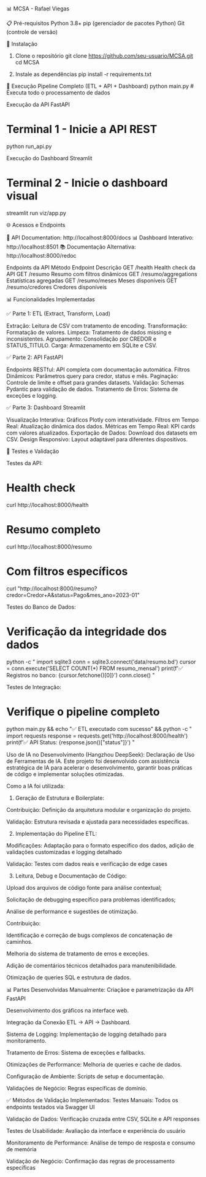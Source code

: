 📊 MCSA - Rafael Viegas

📋 Pré-requisitos
Python 3.8+
pip (gerenciador de pacotes Python)
Git (controle de versão)

🚀 Instalação
1. Clone o repositório
git clone https://github.com/seu-usuario/MCSA.git
cd MCSA 

2. Instale as dependências
pip install -r requirements.txt

🏃 Execução
Pipeline Completo (ETL + API + Dashboard)
python main.py # Executa todo o processamento de dados

Execução da API FastAPI
# Terminal 1 - Inicie a API REST
python run_api.py

Execução do Dashboard Streamlit
# Terminal 2 - Inicie o dashboard visual
streamlit run viz/app.py

🌐 Acessos e Endpoints

🔌 API Documentation: http://localhost:8000/docs
📊 Dashboard Interativo: http://localhost:8501
📚 Documentação Alternativa: http://localhost:8000/redoc

Endpoints da API
Método	Endpoint	Descrição
GET	/health	Health check da API
GET	/resumo	Resumo com filtros dinâmicos
GET	/resumo/aggregations	Estatísticas agregadas
GET	/resumo/meses	Meses disponíveis
GET	/resumo/credores	Credores disponíveis

📊 Funcionalidades Implementadas

✅ Parte 1: ETL (Extract, Transform, Load)

Extração: Leitura de CSV com tratamento de encoding.
Transformação: Formatação de valores.
Limpeza: Tratamento de dados missing e inconsistentes.
Agrupamento: Consolidação por CREDOR e STATUS_TITULO.
Carga: Armazenamento em SQLite e CSV.

✅ Parte 2: API FastAPI

Endpoints RESTful: API completa com documentação automática.
Filtros Dinâmicos: Parâmetros query para credor, status e mês.
Paginação: Controle de limite e offset para grandes datasets.
Validação: Schemas Pydantic para validação de dados.
Tratamento de Erros: Sistema de exceções e logging.

✅ Parte 3: Dashboard Streamlit

Visualização Interativa: Gráficos Plotly com interatividade.
Filtros em Tempo Real: Atualização dinâmica dos dados.
Métricas em Tempo Real: KPI cards com valores atualizados.
Exportação de Dados: Download dos datasets em CSV.
Design Responsivo: Layout adaptável para diferentes dispositivos.

🧪 Testes e Validação

Testes da API:

# Health check
curl http://localhost:8000/health

# Resumo completo
curl http://localhost:8000/resumo

# Com filtros específicos
curl "http://localhost:8000/resumo?credor=Credor+A&status=Pago&mes_ano=2023-01"

Testes do Banco de Dados:

# Verificação da integridade dos dados
python -c "
import sqlite3
conn = sqlite3.connect('data/resumo.bd')
cursor = conn.execute('SELECT COUNT(*) FROM resumo_mensal')
print(f'✅ Registros no banco: {cursor.fetchone()[0]}')
conn.close()
"

Testes de Integração:

# Verifique o pipeline completo
python main.py && echo "✅ ETL executado com sucesso" && python -c "
import requests
response = requests.get('http://localhost:8000/health')
print(f'✅ API Status: {response.json()[\"status\"]}')
"

Uso de IA no Desenvolvimento (Hangzhou DeepSeek):
Declaração de Uso de Ferramentas de IA.
Este projeto foi desenvolvido com assistência estratégica de IA para acelerar o desenvolvimento, garantir boas práticas de código e implementar soluções otimizadas.

Como a IA foi utilizada:
1. Geração de Estrutura e Boilerplate:

Contribuição: Definição da arquitetura modular e organização do projeto.

Validação: Estrutura revisada e ajustada para necessidades específicas.

2. Implementação do Pipeline ETL:

Modificações: Adaptação para o formato específico dos dados, adição de validações customizadas e logging detalhado

Validação: Testes com dados reais e verificação de edge cases

3. Leitura, Debug e Documentação de Código:

Upload dos arquivos de código fonte para análise contextual;

Solicitação de debugging específico para problemas identificados;

Análise de performance e sugestões de otimização.

Contribuição:

Identificação e correção de bugs complexos de concatenação de caminhos.

Melhoria do sistema de tratamento de erros e exceções.

Adição de comentários técnicos detalhados para manutenibilidade.

Otimização de queries SQL e estrutura de dados.

📊 Partes Desenvolvidas Manualmente:
Criaçãoe e parametrização da API FastAPI

Desenvolvimento dos gráficos na interface web.

Integração da Conexão ETL → API → Dashboard.

Sistema de Logging: Implementação de logging detalhado para monitoramento.

Tratamento de Erros: Sistema de exceções e fallbacks.

Otimizações de Performance: Melhoria de queries e cache de dados.

Configuração de Ambiente: Scripts de setup e documentação.

Validações de Negócio: Regras específicas de domínio.

✅ Métodos de Validação Implementados:
Testes Manuais: Todos os endpoints testados via Swagger UI

Validação de Dados: Verificação cruzada entre CSV, SQLite e API responses

Testes de Usabilidade: Avaliação da interface e experiência do usuário

Monitoramento de Performance: Análise de tempo de resposta e consumo de memória

Validação de Negócio: Confirmação das regras de processamento específicas


